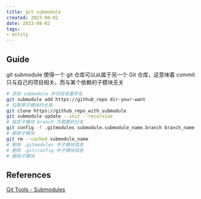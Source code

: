```yaml
---
title: git submodule
created: 2023-08-02
date: 2023-08-02
tags:
- entity
---
```

## Guide

git submodule 使得一个 git 仓库可以从属于另一个 Git 仓库，这意味着 commit 只与自己的项目相关，而与某个依赖的子模块无关

```bash
# 添加 submodule 并将目录重命名
git submodule add https://github_repo dir-your-want
# 拉取带子模块的仓库
git clone https://github_repo_with_submodule
git submodule update --init --recursive 
# 指定子模块 branch 为需要的分支
git config -f .gitmodules submodule.submodule_name.branch branch_name
# 删除子模块
git rm --cached submodule_name
# 删除 .gitmodules 中子模块信息
# 删除 .git/config 中子模块信息
# 删除子模块
```

## References

[Git Tools - Submodules](https://git-scm.com/book/en/v2/Git-Tools-Submodules)